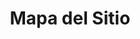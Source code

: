 ---
layout: sitemap

title: Mapa del Sitio
description: Aquí se encuentra una colleción de todas nuestras páginas para un acceso más rápido y facíl.

permalink: /mapa-del-sitio/

menus:
  footer:
    title: Mapa del Sitio
    weight: 6
---